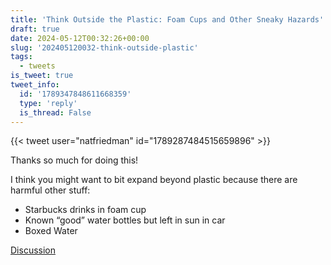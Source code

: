 ```yaml
---
title: 'Think Outside the Plastic: Foam Cups and Other Sneaky Hazards'
draft: true
date: 2024-05-12T00:32:26+00:00
slug: '202405120032-think-outside-plastic'
tags:
  - tweets
is_tweet: true
tweet_info:
  id: '1789347848611668359'
  type: 'reply'
  is_thread: False
---
```




{{< tweet user="natfriedman" id="1789287484515659896" >}}

Thanks so much for doing this! 

I think you might want to bit expand beyond plastic because there are harmful other stuff:

- Starbucks drinks in foam cup
- Known “good” water bottles but left in sun in car
- Boxed Water

[Discussion](https://x.com/sytelus/status/1789347848611668359)
